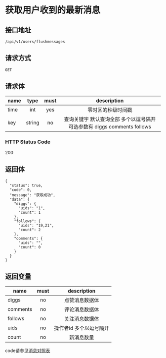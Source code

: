 # 获取用户收到的最新消息

## 接口地址

```
/api/v1/users/flushmessages
```

## 请求方式

```
GET
```
## 请求体

| name     | type     | must     | description |
|----------|:--------:|:--------:|:-----------:|
| time     | int      | yes      | 零时区的秒级时间戳 |
| key      | string   | no       | 查询关键字 默认查询全部  多个以逗号隔开  可选参数有 diggs comments follows|

### HTTP Status Code

200

## 返回体

```
{
  "status": true,
  "code": 0,
  "message": "获取成功",
  "data": {
    "diggs": {
      "uids": "1",
      "count": 1
    },
    "follows": {
      "uids": "19,21",
      "count": 2
    },
    "comments": {
      "uids": "",
      "count": 0
    }
  }
}
```

## 返回变量

| name              | must     | description |
|-------------------|:--------:|:-----------:|
| diggs             | no       | 点赞消息数据体 |
| comments          | no       | 评论消息数据体 |
| follows           | no       | 关注消息数据体 | 
| uids              | no       | 操作者id 多个以逗号隔开    |
| count             | no       | 新消息数量  |


code请参见[消息对照表](消息对照表.md)